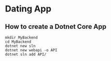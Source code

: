 # Dating App

## How to create a Dotnet Core App

```
mkdir MyBackend
cd MyBackend
dotnet new sln
dotnet new webapi -o API
dotnet sln add API/
```
